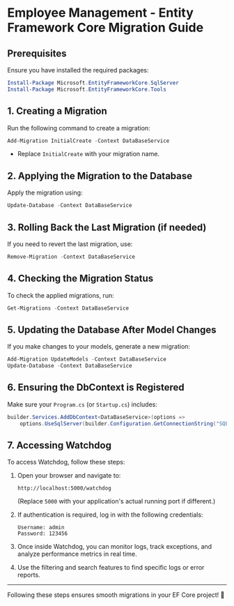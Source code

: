 # Employee Management - Entity Framework Core Migration Guide

## Prerequisites
Ensure you have installed the required packages:
```powershell
Install-Package Microsoft.EntityFrameworkCore.SqlServer
Install-Package Microsoft.EntityFrameworkCore.Tools
```

## 1. Creating a Migration
Run the following command to create a migration:
```powershell
Add-Migration InitialCreate -Context DataBaseService
```
- Replace `InitialCreate` with your migration name.

## 2. Applying the Migration to the Database
Apply the migration using:
```powershell
Update-Database -Context DataBaseService
```

## 3. Rolling Back the Last Migration (if needed)
If you need to revert the last migration, use:
```powershell
Remove-Migration -Context DataBaseService
```

## 4. Checking the Migration Status
To check the applied migrations, run:
```powershell
Get-Migrations -Context DataBaseService
```

## 5. Updating the Database After Model Changes
If you make changes to your models, generate a new migration:
```powershell
Add-Migration UpdateModels -Context DataBaseService
Update-Database -Context DataBaseService
```

## 6. Ensuring the DbContext is Registered
Make sure your `Program.cs` (or `Startup.cs`) includes:
```csharp
builder.Services.AddDbContext<DataBaseService>(options =>
    options.UseSqlServer(builder.Configuration.GetConnectionString("SQLServerConnectionString")));
```

## 7. Accessing Watchdog
To access Watchdog, follow these steps:

1. Open your browser and navigate to:
   ```
   http://localhost:5000/watchdog
   ```
   (Replace `5000` with your application's actual running port if different.)

2. If authentication is required, log in with the following credentials:
   ```
   Username: admin
   Password: 123456
   ```

3. Once inside Watchdog, you can monitor logs, track exceptions, and analyze performance metrics in real time.

4. Use the filtering and search features to find specific logs or error reports.

---

Following these steps ensures smooth migrations in your EF Core project! 🚀

